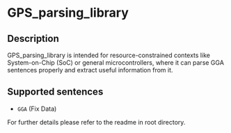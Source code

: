 # GPS_parsing_library

## Description
GPS_parsing_library is intended for resource-constrained contexts like System-on-Chip (SoC) or general microcontrollers, where it can parse GGA sentences properly and extract useful information from it.

## Supported sentences
* ``GGA`` (Fix Data)

For further details please refer to the readme in root directory.